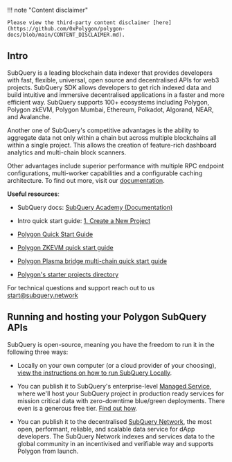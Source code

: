 !!! note "Content disclaimer"

    Please view the third-party content disclaimer [here](https://github.com/0xPolygon/polygon-docs/blob/main/CONTENT_DISCLAIMER.md).

## Intro

SubQuery is a leading blockchain data indexer that provides developers with fast, flexible, universal, open source and decentralised APIs for web3 projects. SubQuery SDK allows developers to get rich indexed data and build intuitive and immersive decentralised applications in a faster and more efficient way. SubQuery supports 100+ ecosystems including Polygon, Polygon zkEVM, Polygon Mumbai, Ethereum, Polkadot, Algorand, NEAR, and Avalanche.

Another one of SubQuery's competitive advantages is the ability to aggregate data not only within a chain but across multiple blockchains all within a single project. This allows the creation of feature-rich dashboard analytics and multi-chain block scanners.

Other advantages include superior performance with multiple RPC endpoint configurations, multi-worker capabilities and a configurable caching architecture. To find out more, visit our [documentation](https://academy.subquery.network/).

**Useful resources**:

- SubQuery docs: [SubQuery Academy (Documentation)](https://academy.subquery.network/)

- Intro quick start guide: [1. Create a New Project](https://academy.subquery.network/quickstart/quickstart.html)

- [Polygon Quick Start Guide](https://academy.subquery.network/quickstart/quickstart_chains/polygon.html)

- [Polygon ZKEVM quick start guide](https://academy.subquery.network/quickstart/quickstart_chains/polygon-zkevm.html)

- [Polygon Plasma bridge multi-chain quick start guide](https://academy.subquery.network/quickstart/quickstart_multichain/polygon-plasma-bridge.html)

- [Polygon's starter projects directory](https://github.com/subquery/ethereum-subql-starter/tree/main/Polygon)

For technical questions and support reach out to us start@subquery.network

## Running and hosting your Polygon SubQuery APIs

SubQuery is open-source, meaning you have the freedom to run it in the following three ways:

- Locally on your own computer (or a cloud provider of your choosing), [view the instructions on how to run SubQuery Locally](https://academy.subquery.network/run_publish/run.html).

- You can publish it to SubQuery's enterprise-level [Managed Service](https://managedservice.subquery.network/), where we'll host your SubQuery project in production ready services for mission critical data with zero-downtime blue/green deployments. There even is a generous free tier. [Find out how](https://academy.subquery.network/run_publish/publish.html).

- You can publish it to the decentralised [SubQuery Network](https://subquery.network/network), the most open, performant, reliable, and scalable data service for dApp developers. The SubQuery Network indexes and services data to the global community in an incentivised and verifiable way and supports Polygon from launch.